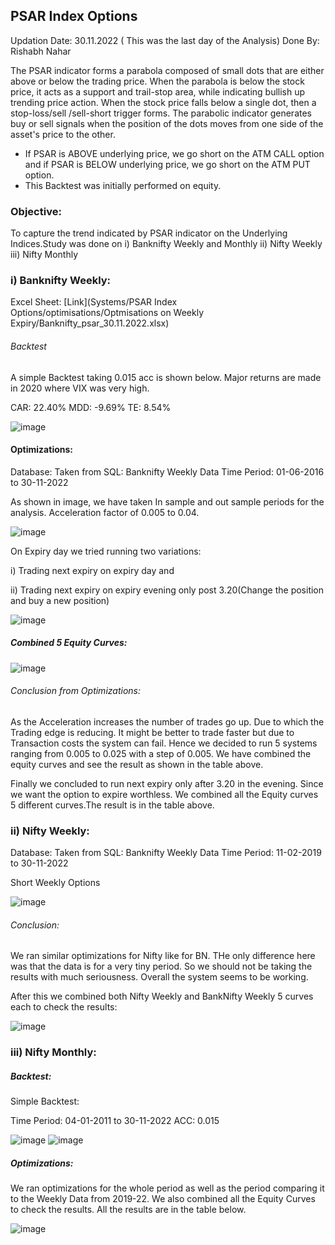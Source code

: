 ## PSAR Index Options
Updation Date: 30.11.2022 ( This was the last day of the Analysis)
Done By: Rishabh Nahar

The PSAR indicator forms a parabola composed of small dots that are either above or below the trading price. When the parabola is below the stock price, it acts as a support and trail-stop area, while indicating bullish up trending price action. When the stock price falls below a single dot, then a stop-loss/sell /sell-short trigger forms.
The parabolic indicator generates buy or sell signals when the position of the dots moves from one side of the asset's price to the other.

- If PSAR is ABOVE underlying price, we go short on the ATM CALL option and if PSAR is BELOW underlying price, we go short on the ATM PUT option.
- This Backtest was initially performed on equity.

### Objective:
To capture the trend indicated by PSAR indicator on the Underlying Indices.Study was done on 
i)   Banknifty Weekly and Monthly
ii)  Nifty Weekly
iii) Nifty Monthly




### i) Banknifty Weekly:

Excel Sheet: [Link](Systems/PSAR Index Options/optimisations/Optmisations on Weekly Expiry/Banknifty_psar_30.11.2022.xlsx)

###### Backtest

A simple Backtest taking 0.015 acc is shown below. Major returns are made in 2020 where VIX was very high.

CAR: 22.40%
MDD: -9.69%
TE:  8.54%

![image](https://user-images.githubusercontent.com/67407393/236745165-ec368aa9-4672-444d-a501-9b2e92968d1d.png)


#### Optimizations:

Database: Taken from SQL: Banknifty Weekly Data 
Time Period: 01-06-2016 to 30-11-2022

As shown in image, we have taken In sample and out sample periods for the analysis. Acceleration factor of 0.005 to 0.04.

![image](https://user-images.githubusercontent.com/67407393/236748167-885b656d-f8d8-4020-b579-5ce429ac0b6b.png)


On Expiry day we tried running two variations: 

i) Trading next expiry on expiry day and 

ii) Trading next expiry on expiry evening only post 3.20(Change the position and buy a new position)

![image](https://user-images.githubusercontent.com/67407393/236747401-9caf4733-08b4-4c80-893a-cd4e27e8793b.png)


##### Combined 5 Equity Curves:

![image](https://user-images.githubusercontent.com/67407393/236748370-894a0332-c336-4345-ac47-7c6964cc3125.png)

###### Conclusion from Optimizations:

As the Acceleration increases the number of trades go up. Due to which the Trading edge is reducing. It might be better to trade faster but due to Transaction costs
the system can fail. Hence we decided to run 5 systems ranging from 0.005 to 0.025 with a step of 0.005. We have combined the equity curves and see the result as shown in the table above. 

Finally we concluded to run next expiry only after 3.20 in the evening. Since we want the option to expire worthless. We combined all the Equity curves 5 different curves.The result is in the table above. 

### ii) Nifty Weekly:


Database: Taken from SQL: Banknifty Weekly Data 
Time Period: 11-02-2019 to 30-11-2022

Short Weekly Options						

![image](https://user-images.githubusercontent.com/67407393/236762562-4b52ba86-66b7-471f-abe3-c2a2bb75499f.png)


###### Conclusion:

We ran similar optimizations for Nifty like for BN. THe only difference here was that the data is for a very tiny period. So we should not be taking the results with much seriousness. Overall the system seems to be working.

After this we combined both Nifty Weekly and BankNifty Weekly 5 curves each to check the results:

![image](https://user-images.githubusercontent.com/67407393/236764069-90cba61f-14e0-414f-84ac-530001bfd062.png)

### iii) Nifty Monthly:

##### Backtest:

Simple Backtest:

Time Period: 04-01-2011 to 30-11-2022
ACC: 0.015
 
![image](https://user-images.githubusercontent.com/67407393/236765345-88728bd6-ad82-4b4f-909a-9537e45c12e5.png)
![image](https://user-images.githubusercontent.com/67407393/236765152-dc7c650a-098a-454a-ab6c-298251c664b6.png)


##### Optimizations:

We ran optimizations for the whole period as well as the period comparing it to the Weekly Data from 2019-22. We also combined all the Equity Curves
to check the results. All the results are in the table below. 

![image](https://user-images.githubusercontent.com/67407393/236765834-cb5b878c-58d8-4532-af92-a8e519f9e7fa.png)

